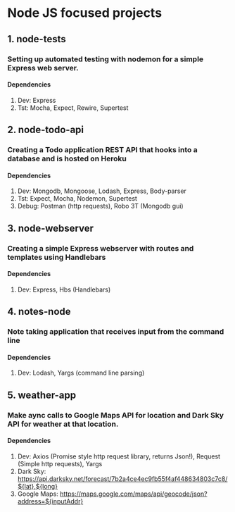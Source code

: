 # Node JS focused projects

## 1. node-tests
### Setting up automated testing with nodemon for a simple Express web server.
#### Dependencies
1. Dev: Express
2. Tst: Mocha, Expect, Rewire, Supertest

## 2. node-todo-api
### Creating a Todo application REST API that hooks into a database and is hosted on Heroku
#### Dependencies
1. Dev: Mongodb, Mongoose, Lodash, Express, Body-parser
2. Tst: Expect, Mocha, Nodemon, Supertest
3. Debug: Postman (http requests), Robo 3T (Mongodb gui)

## 3. node-webserver
### Creating a simple Express webserver with routes and templates using Handlebars
#### Dependencies
1. Dev: Express, Hbs (Handlebars)

## 4. notes-node
### Note taking application that receives input from the command line
#### Dependencies
1. Dev: Lodash, Yargs (command line parsing)

## 5. weather-app
### Make aync calls to Google Maps API for location and Dark Sky API for weather at that location.
#### Dependencies
1. Dev: Axios (Promise style http request library, returns Json!), Request (Simple http requests), Yargs
2. Dark Sky: https://api.darksky.net/forecast/7b2a4ce4ec9fb55f4af448634803c7c8/${lat},${long}
3. Google Maps: https://maps.google.com/maps/api/geocode/json?address=${inputAddr}

